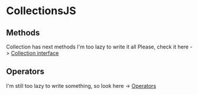 # CollectionsJS

## Methods

Collection has next methods
I'm too lazy to write it all
Please, check it here -> [Collection interface](https://github.com/Crinax/collections/blob/main/lib/common/interfaces/collection.interface.ts)

## Operators

I'm still too lazy to write something, so look here -> [Operators](https://github.com/Crinax/collections/tree/main/lib/operators)
